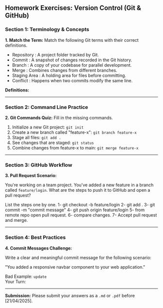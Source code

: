 ## Homework Exercises: Version Control (Git & GitHub)

### Section 1: Terminology & Concepts

**1. Match the Term:** Match the following Git terms with their correct definitions.

- Repository :  A project folder tracked by Git.
- Commit :  A snapshot of changes recorded in the Git history.
- Branch : A copy of your codebase for parallel development.
- Merge : Combines changes from different branches.
- Staging Area : A holding area for files before committing.
- Conflict :  Happens when two commits modify the same line.

**Definitions:**

---

### Section 2: Command Line Practice

**2. Git Commands Quiz:** Fill in the missing commands.

1. Initialize a new Git project: `git init`
2. Create a new branch called "feature-x": `git branch feature-x`
3. Stage all files: `git add .`
4. See changes that are staged: `git status`
5. Combine changes from feature-x to main: `git merge feature-x`

---

### Section 3: GitHub Workflow

**3. Pull Request Scenario:**

You're working on a team project. You've added a new feature in a branch called `feature/login`. What are the steps to push it to GitHub and open a pull request?

List the steps one by one.
 1- git checkout -b feature/login
 2- git add .
 3- git commit -m "commit message"
 4- git push origin feature/login
 5- from remote repo open pull request.
 6- compare changes.
 7- Accept pull request and merge.

---

### Section 4: Best Practices

**4. Commit Messages Challenge:**

Write a clear and meaningful commit message for the following scenario:

"You added a responsive navbar component to your web application."

Bad Example: `update`  
Your Turn:

---

**Submission:**
Please submit your answers as a `.md` or `.pdf` before [21/04/2025].
